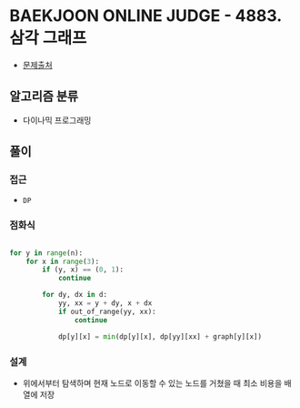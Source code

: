 # BAEKJOON ONLINE JUDGE - 4883. 삼각 그래프

- [문제출처](https://www.acmicpc.net/problem/1788 '4883. 삼각 그래프')

## 알고리즘 분류

- 다이나믹 프로그래밍

## 풀이

### 접근

- `DP`

### 점화식

```python

for y in range(n):
    for x in range(3):
        if (y, x) == (0, 1):
            continue

        for dy, dx in d:
            yy, xx = y + dy, x + dx
            if out_of_range(yy, xx):
                continue

            dp[y][x] = min(dp[y][x], dp[yy][xx] + graph[y][x])

```

### 설계

- 위에서부터 탐색하며 현재 노드로 이동할 수 있는 노드를 거쳤을 때 최소 비용을 배열에 저장
